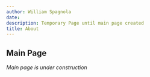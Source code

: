 ```yaml
---
author: William Spagnola
date: 
description: Temporary Page until main page created 
title: About
---
```


## Main Page

*Main page is under construction*
